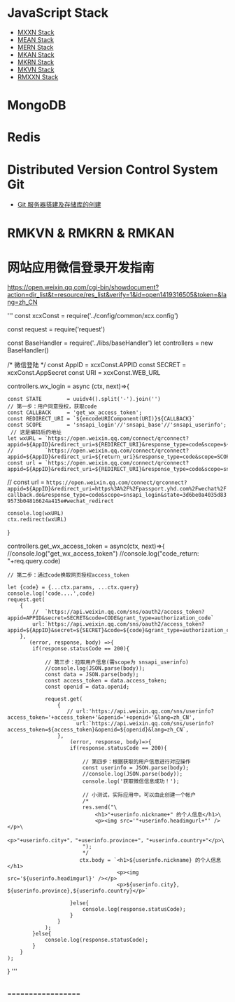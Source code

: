 # JavaScript Stack
 - [MXXN Stack](../../tree/01-MXXN-Stack) 
 - [MEAN Stack](../../tree/02-MEAN-Stack)
 - [MERN Stack](../../tree/03-MERN-Stack)
 - [MKAN Stack](../../tree/04-MKAN-Stack) 
 - [MKRN Stack](../../tree/05-MKAN-Stack) 
 - [MKVN Stack](../../tree/06-MKAN-Stack) 
 - [RMXXN Stack](../../tree/07-RMXXN-Stack) 

# MongoDB

# Redis

# Distributed Version Control System Git
- [Git 服务器搭建及存储库的创建](../../tree/31-Git-install)

# RMKVN & RMKRN & RMKAN

# 网站应用微信登录开发指南

https://open.weixin.qq.com/cgi-bin/showdocument?action=dir_list&t=resource/res_list&verify=1&id=open1419316505&token=&lang=zh_CN

'''
const xcxConst = require('../config/common/xcx.config')

const request = require('request')

const BaseHandler = require('../libs/baseHandler')
let controllers = new BaseHandler()

/* 微信登陆 */
const AppID  = xcxConst.APPID
const SECRET = xcxConst.AppSecret
const URI    = xcxConst.WEB_URL

controllers.wx_login = async (ctx, next)=>{
   
    const STATE        = uuidv4().split('-').join('')
    // 第一步：用户同意授权，获取code
    const CALLBACK     = 'get_wx_access_token';
    const REDIRECT_URI = `${encodeURIComponent(URI)}${CALLBACK}`  
    const SCOPE        = 'snsapi_login'//'snsapi_base'//'snsapi_userinfo';
     // 这是编码后的地址
    let wxURL = `https://open.weixin.qq.com/connect/qrconnect?appid=${AppID}&redirect_uri=${REDIRECT_URI}&response_type=code&scope=${SCOPE}&state=${STATE}#wechat_redirect`
    //          `https://open.weixin.qq.com/connect/qrconnect?appid=${AppID}&redirect_uri=${return_uri}&response_type=code&scope=SCOPE&state=STATE#wechat_redirect`
    const url = `https://open.weixin.qq.com/connect/qrconnect?appid=${AppID}&redirect_uri=${REDIRECT_URI}&response_type=code&scope=snsapi_login&state=3d6be0a4035d839573b04816624a415e#wechat_redirect`
   // const url = `https://open.weixin.qq.com/connect/qrconnect?appid=${AppID}&redirect_uri=https%3A%2F%2Fpassport.yhd.com%2Fwechat%2Fcallback.do&response_type=code&scope=snsapi_login&state=3d6be0a4035d839573b04816624a415e#wechat_redirect`
  
   
    console.log(wxURL)
    ctx.redirect(wxURL)
    
}


controllers.get_wx_access_token = async(ctx, next)=>{
    //console.log("get_wx_access_token")
    //console.log("code_return: "+req.query.code)
    
    // 第二步：通过code换取网页授权access_token
  
    let {code} = {...ctx.params, ...ctx.query}
    console.log('code....',code)
    request.get(
        {   
            //  `https://api.weixin.qq.com/sns/oauth2/access_token?appid=APPID&secret=SECRET&code=CODE&grant_type=authorization_code`
            url:`https://api.weixin.qq.com/sns/oauth2/access_token?appid=${AppID}&secret=${SECRET}&code=${code}&grant_type=authorization_code`,
        },
           (error, response, body) =>{
            if(response.statusCode == 200){
                
                // 第三步：拉取用户信息(需scope为 snsapi_userinfo)
                //console.log(JSON.parse(body));
                const data = JSON.parse(body);
                const access_token = data.access_token;
                const openid = data.openid;
                
                request.get(
                    {
                       // url:'https://api.weixin.qq.com/sns/userinfo?access_token='+access_token+'&openid='+openid+'&lang=zh_CN',
                          url:`https://api.weixin.qq.com/sns/userinfo?access_token=${access_token}&openid=${openid}&lang=zh_CN`,
                    },
                        (error, response, body)=>{
                        if(response.statusCode == 200){
                            
                            // 第四步：根据获取的用户信息进行对应操作
                            const userinfo = JSON.parse(body);
                            //console.log(JSON.parse(body));
                            console.log('获取微信信息成功！');
                            
                            // 小测试，实际应用中，可以由此创建一个帐户
                            /*
                            res.send("\
                                <h1>"+userinfo.nickname+" 的个人信息</h1>\
                                <p><img src='"+userinfo.headimgurl+"' /></p>\
                                <p>"+userinfo.city+"，"+userinfo.province+"，"+userinfo.country+"</p>\
                            ");
                            */
                           ctx.body = `<h1>${userinfo.nickname} 的个人信息</h1>
                                       <p><img src='${userinfo.headimgurl}' /></p>
                                       <p>${userinfo.city}, ${userinfo.province},${userinfo.country}</p>`
                            
                        }else{
                            console.log(response.statusCode);
                        }
                    }
                );
            }else{
                console.log(response.statusCode);
            }
        }
    );
}
'''

## -----------------


